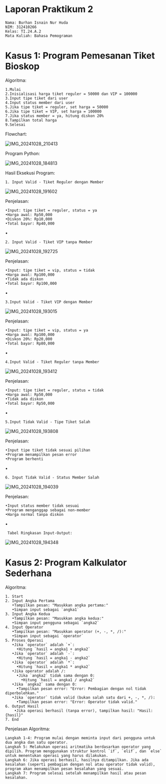 # Laporan Praktikum 2

    Nama: Burhan Isnain Nur Huda
    NIM: 312410266
    Kelas: TI.24.A.2
    Mata Kuliah: Bahasa Pemograman 

# Kasus 1: Program Pemesanan Tiket Bioskop

Algoritma:

    1.Mulai
    2.Inisialisasi harga tiket reguler = 50000 dan VIP = 100000
    3.Input tipe tiket dari user
    4.Input status member dari user
    5.Jika tipe tiket = reguler, set harga = 50000
    6.Jika tipe tiket = VIP, set harga = 100000
    7.Jika status member = ya, hitung diskon 20%
    8.Tampilkan total harga
    9.Selesai
    
Flowchart:

![IMG_20241028_210413](https://github.com/user-attachments/assets/b9fa3e93-b1bb-4f9d-9186-a3cdab7e1538)

Program Python:   

![IMG_20241028_184813](https://github.com/user-attachments/assets/9bec1072-82a3-4011-b637-688448b246f4)


Hasil Eksekusi Program:

    1. Input Valid - Tiket Reguler dengan Member
![IMG_20241028_191602](https://github.com/user-attachments/assets/d162e7fa-bd5e-48f9-9a2c-5199811cf9a2)

Penjelasan:

    •Input: tipe tiket = reguler, status = ya
    •Harga awal: Rp50,000
    •Diskon 20%: Rp10,000
    •Total bayar: Rp40,000
•

    2. Input Valid - Tiket VIP tanpa Member
![IMG_20241028_192725](https://github.com/user-attachments/assets/879d1a93-b6f5-4129-b3fc-b80d4e1332cd)

Penjelasan:

    •Input: tipe tiket = vip, status = tidak
    •Harga awal: Rp100,000
    •Tidak ada diskon
    •Total bayar: Rp100,000
•

    3.Input Valid - Tiket VIP dengan Member
![IMG_20241028_193015](https://github.com/user-attachments/assets/b0dbc81c-402f-4508-9ced-5c3e7a02837a)

Penjelasan:

    •Input: tipe tiket = vip, status = ya
    •Harga awal: Rp100,000
    •Diskon 20%: Rp20,000
    •Total bayar: Rp80,000
•    
    
    4.Input Valid - Tiket Reguler tanpa Member
![IMG_20241028_193412](https://github.com/user-attachments/assets/ea652cd0-ed86-475a-988e-8e52663474d9)

Penjelasan:

    •Input: tipe tiket = reguler, status = tidak
    •Harga awal: Rp50,000
    •Tidak ada diskon
    •Total bayar: Rp50,000
•

    5.Input Tidak Valid - Tipe Tiket Salah
![IMG_20241028_193808](https://github.com/user-attachments/assets/033e8af0-cf7f-4ef4-a68b-fd8e67ec06f2)

Penjelasan:

    •Input tipe tiket tidak sesuai pilihan
    •Program menampilkan pesan error
    •Program berhenti
•

    6. Input Tidak Valid - Status Member Salah
![IMG_20241028_194039](https://github.com/user-attachments/assets/58a034c6-6b3c-40b6-9b50-b2036fc03850)

Penjelasan:

    •Input status member tidak sesuai
    •Program menganggap sebagai non-member
    •Harga normal tanpa diskon

 •  
  
     Tabel Ringkasan Input-Output:
![IMG_20241028_194348](https://github.com/user-attachments/assets/4db494b3-271f-4553-ad93-f1d8c16a75d2)


# Kasus 2: Program Kalkulator Sederhana

Algoritma:

    1. Start
    2. Input Angka Pertama
       •Tampilkan pesan: "Masukkan angka pertama:"
       •Simpan input sebagai `angka1`
    3. Input Angka Kedua
       •Tampilkan pesan: "Masukkan angka kedua:"
       •Simpan input pengguna sebagai `angka2`
    4. Input Operator
       •Tampilkan pesan: "Masukkan operator (+, -, *, /):"
       •Simpan input sebagai `operator`
    5. Proses Operasi
       •Jika `operator` adalah `+`:
         •Hitung `hasil = angka1 + angka2`
       •Jika `operator` adalah `-`:
         •Hitung `hasil = angka1 - angka2`
       •Jika `operator` adalah `*`:
         •Hitung `hasil = angka1 * angka2`
       •Jika operator adalah /:
         •Jika `angka2` tidak sama dengan 0:
           •Hitung `hasil = angka1 / angka2`
       •Jika `angka2` sama dengan 0:
         •Tampilkan pesan error: "Error: Pembagian dengan nol tidak diperbolehkan."
       •Jika `operator` tidak valid (bukan salah satu dari +, -, *, /):
         •Tampilkan pesan error: "Error: Operator tidak valid."
    6. Output Hasil
        •Jika operasi berhasil (tanpa error), tampilkan hasil: "Hasil: {hasil}"
    7. End
    
Penjelasan Algoritma:

    Langkah 1-4: Program mulai dengan meminta input dari pengguna untuk dua angka dan satu operator.
    Langkah 5: Melakukan operasi aritmatika berdasarkan operator yang dipilih. Program menggunakan struktur kontrol `if`, `elif`, dan `else` untuk menentukan operasi yang harus dilakukan.
    Langkah 6: Jika operasi berhasil, hasilnya ditampilkan. Jika ada kesalahan (seperti pembagian dengan nol atau operator tidak valid), program akan menampilkan pesan kesalahan yang sesuai.
    Langkah 7: Program selesai setelah menampilkan hasil atau pesan kesalahan.
    
